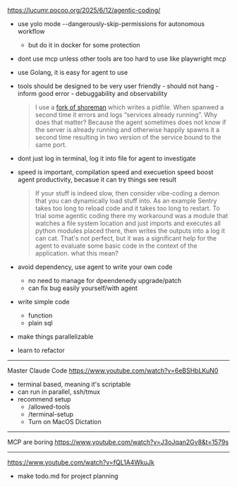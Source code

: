 https://lucumr.pocoo.org/2025/6/12/agentic-coding/

- use yolo mode --dangerously-skip-permissions for autonomous workflow
  - but do it in docker for some protection
- dont use mcp unless other tools are too hard to use like playwright mcp
- use Golang, it is easy for agent to use
- tools should be designed to be very user friendly - should not hang - inform good error - debuggability and observability
  > I use a [fork of shoreman](https://gist.github.com/mitsuhiko/8ca80fda0bf48045d54bcd34d76ad887) which writes a pidfile. When spanwed a second time it errors and logs “services already running”. Why does that matter? Because the agent sometimes does not know if the server is already running and otherwise happily spawns it a second time resulting in two version of the service bound to the same port.
- dont just log in terminal, log it into file for agent to investigate
- speed is important, compilation speed and execuetion speed boost agent productivity, becasue it can try things see result

  > If your stuff is indeed slow, then consider vibe-coding a demon that you can dynamically load stuff into. As an example Sentry takes too long to reload code and it takes too long to restart. To trial some agentic coding there my workaround was a module that watches a file system location and just imports and executes all python modules placed there, then writes the outputs into a log it can cat. That's not perfect, but it was a significant help for the agent to evaluate some basic code in the context of the application.
  > what this mean?

- avoid dependency, use agent to write your own code
  - no need to manage for dpeendenedy upgrade/patch
  - can fix bug easily yourself/with agent
- write simple code

  - function
  - plain sql

- make things parallelizable
- learn to refactor

---

Master Claude Code
https://www.youtube.com/watch?v=6eBSHbLKuN0

- terminal based, meaning it's scriptable
- can run in parallel, ssh/tmux
- recommend setup
  - /allowed-tools
  - /terminal-setup
  - Turn on MacOS Dictation

---

MCP are boring
https://www.youtube.com/watch?v=J3oJqan2Gv8&t=1579s

---

https://www.youtube.com/watch?v=fQL1A4WkuJk

- make todo.md for project planning
